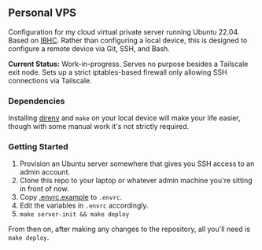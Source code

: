 ## Personal VPS

Configuration for my cloud virtual private server running Ubuntu 22.04. Based on
[IBHC](https://github.com/pcrockett/ibhc). Rather than configuring a local device, this is designed to configure a
remote device via Git, SSH, and Bash.

**Current Status:** Work-in-progress. Serves no purpose besides a Tailscale exit node. Sets up a strict iptables-based
firewall only allowing SSH connections via Tailscale.

### Dependencies

Installing [direnv](https://direnv.net/) and `make` on your local device will make your life easier, though with some
manual work it's not strictly required.

### Getting Started

1. Provision an Ubuntu server somewhere that gives you SSH access to an admin account.
2. Clone this repo to your laptop or whatever admin machine you're sitting in front of now.
3. Copy [.envrc.example](.envrc.example) to `.envrc`.
4. Edit the variables in `.envrc` accordingly.
5. `make server-init && make deploy`

From then on, after making any changes to the repository, all you'll need is `make deploy`.
